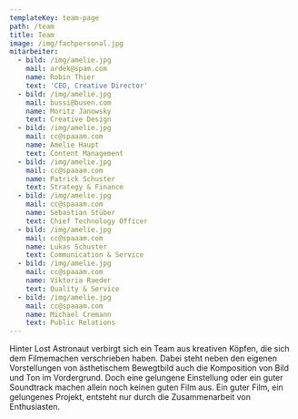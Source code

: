 ```yaml
---
templateKey: team-page
path: /team
title: Team
image: /img/fachpersonal.jpg
mitarbeiter:
  - bild: /img/amelie.jpg
    mail: ardek@spam.com
    name: Robin Thier
    text: 'CEO, Creative Director'
  - bild: /img/amelie.jpg
    mail: bussi@busen.com
    name: Moritz Janowsky
    text: Creative Design
  - bild: /img/amelie.jpg
    mail: cc@spaaam.com
    name: Amelie Haupt
    text: Content Management
  - bild: /img/amelie.jpg
    mail: cc@spaaam.com
    name: Patrick Schuster
    text: Strategy & Finance
  - bild: /img/amelie.jpg
    mail: cc@spaaam.com
    name: Sebastian Stüber
    text: Chief Technology Officer
  - bild: /img/amelie.jpg
    mail: cc@spaaam.com
    name: Lukas Schuster
    text: Communication & Service
  - bild: /img/amelie.jpg
    mail: cc@spaaam.com
    name: Viktoria Raeder
    text: Quality & Service
  - bild: /img/amelie.jpg
    mail: cc@spaaam.com
    name: Michael Cremann
    text: Public Relations
---
```

Hinter Lost Astronaut verbirgt sich ein Team aus kreativen Köpfen, die sich dem Filmemachen verschrieben haben. Dabei steht neben den eigenen Vorstellungen von ästhetischem Bewegtbild auch die Komposition von Bild und Ton im Vordergrund. Doch eine gelungene Einstellung oder ein guter Soundtrack machen allein noch keinen guten Film aus. Ein guter Film, ein gelungenes Projekt, entsteht nur durch die Zusammenarbeit von Enthusiasten.

